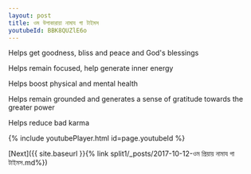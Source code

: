 ```yaml
---
layout: post
title: ওম উপাকারায়া নামায গা টাইমস
youtubeId: BBK8QUZlE6o
---
```

 
 
Helps get goodness, bliss and peace and God's blessings
 
Helps remain focused, help generate inner energy 
 
Helps boost physical and mental health 
 
Helps remain grounded and generates a sense of gratitude towards the greater power 
 
Helps reduce bad karma
 
 
 
 


{% include youtubePlayer.html id=page.youtubeId %}
 
[Next]({{ site.baseurl }}{% link  split1/_posts/2017-10-12-ওম প্রিয়ায় নামায গা টাইমস.md%})
 
